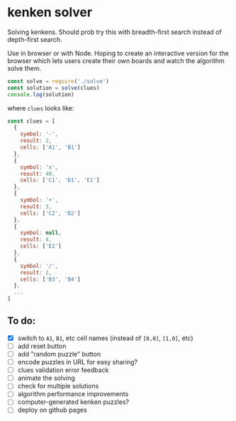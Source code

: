 # kenken solver

Solving kenkens. Should prob try this with breadth-first search instead of
depth-first search.

Use in browser or with Node. Hoping to create an interactive version for the
browser which lets users create their own boards and watch the algorithm solve
them.

```js
const solve = require('./solve')
const solution = solve(clues)
console.log(solution)
```

where `clues` looks like:

```js
const clues = [
  {
    symbol: '-',
    result: 2,
    cells: ['A1', 'B1']
  },
  {
    symbol: 'x',
    result: 40,
    cells: ['C1', 'D1', 'E1']
  },
  {
    symbol: '+',
    result: 3,
    cells: ['C2', 'D2']
  },
  {
    symbol: null,
    result: 4,
    cells: ['E2']
  },
  {
    symbol: '/',
    result: 2,
    cells: ['B3', 'B4']
  },
  ...
]
```

## To do:
 - [x] switch to `A1`, `B1`, etc cell names (instead of `[0,0]`, `[1,0]`, etc)
 - [ ] add reset button
 - [ ] add "random puzzle" button
 - [ ] encode puzzles in URL for easy sharing?
 - [ ] clues validation error feedback
 - [ ] animate the solving
 - [ ] check for multiple solutions
 - [ ] algorithm performance improvements
 - [ ] computer-generated kenken puzzles?
 - [ ] deploy on github pages
